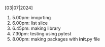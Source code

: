 [03|07|2024]

1. 5.00pm: imoprting
2. 6.00pm: list slice
3. 6.45pm: making library
4. 7.30pm: testing using pytest
5. 8.00pm: making packages with __init__.py file
